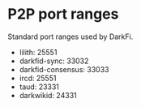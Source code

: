 # P2P port ranges

Standard port ranges used by DarkFi.

* lilith: 25551
* darkfid-sync: 33032
* darkfid-consensus: 33033
* ircd: 25551
* taud: 23331
* darkwikid: 24331
